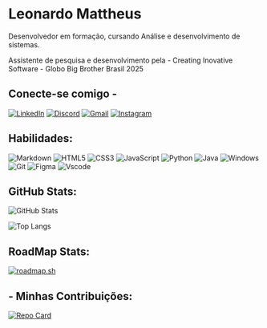 # Leonardo Mattheus

Desenvolvedor em formação, cursando Análise e desenvolvimento de sistemas.

Assistente de pesquisa e desenvolvimento pela - Creating Inovative Software - Globo Big Brother Brasil 2025





## Conecte-se comigo -
[![LinkedIn](https://img.shields.io/badge/LinkedIn-0077B5?style=for-the-badge&logo=linkedin&logoColor=white)](https://www.linkedin.com/in/leonardo-mattheus-475578226/) [![Discord](https://img.shields.io/badge/Discord-7289DA?style=for-the-badge&logo=discord&logoColor=white)](https://discord.com/channels/@leomatt95/) [![Gmail](https://img.shields.io/badge/Gmail-333333?style=for-the-badge&logo=gmail&logoColor=red)](mailto:leomattheus95@gmail.com) [![Instagram](https://img.shields.io/badge/-Instagram-%23E4405F?style=for-the-badge&logo=instagram&logoColor=white)](https://www.instagram.com/leomatt95/)

## Habilidades:
![Markdown](https://img.shields.io/badge/Markdown-000?style=for-the-badge&logo=markdown) ![HTML5](https://img.shields.io/badge/HTML5-E34F26?style=for-the-badge&logo=html5&logoColor=white) ![CSS3](https://img.shields.io/badge/CSS3-1572B6?style=for-the-badge&logo=css3&logoColor=white) ![JavaScript](https://img.shields.io/badge/JavaScript-F7DF1E?style=for-the-badge&logo=javascript&logoColor=black) 	![Python](https://img.shields.io/badge/python-3670A0?style=for-the-badge&logo=python&logoColor=ffdd54) 	![Java](https://img.shields.io/badge/java-%23ED8B00.svg?style=for-the-badge&logo=openjdk&logoColor=white) ![Windows](https://img.shields.io/badge/Windows-000?style=for-the-badge&logo=windows&logoColor=2CA5E0) 	![Git](https://img.shields.io/badge/GIT-E44C30?style=for-the-badge&logo=git&logoColor=white) ![Figma](https://img.shields.io/badge/Figma-696969?style=for-the-badge&logo=figma&logoColor=figma) ![Vscode](https://img.shields.io/badge/Vscode-007ACC?style=for-the-badge&logo=visual-studio-code&logoColor=white)

## GitHub Stats:

![GitHub Stats](https://github-readme-stats.vercel.app/api?username=leomatth&theme=transparent&bg_color=000&border_color=30A3DC&show_icons=true&icon_color=30A3DC&title_color=E94D5F&text_color=FFF)

![Top Langs](https://github-readme-stats-git-masterrstaa-rickstaa.vercel.app/api/top-langs/?username=leomatth&bg_color=000&border_color=30A3DC&title_color=E94D5F&text_color=FFF)

## RoadMap Stats:

[![roadmap.sh](https://roadmap.sh/card/tall/675d9d35ecc889bb0d9ea7b7?variant=dark&roadmaps=data-analyst)](https://roadmap.sh)


## - Minhas Contribuições:

[![Repo Card](https://github-readme-stats.vercel.app/api/pin/?username=leomatth&repo=dio-lab-open-source&bg_color=000&border_color=30A3DC&show_icons=true&icon_color=30A3DC&title_color=E94D5F&text_color=FFF)](https://github.com/leomatth/dio-lab-open-source)
